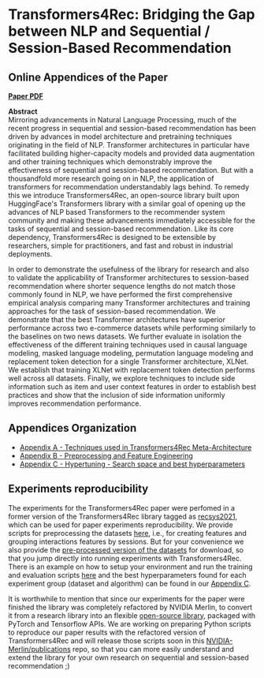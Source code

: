 # Transformers4Rec: Bridging the Gap between NLP and Sequential / Session-Based Recommendation
## Online Appendices of the Paper

[**Paper PDF**](recsys21_transformers4rec_paper.pdf)

**Abstract**  
Mirroring advancements in Natural Language Processing, much of the recent progress in sequential and session-based recommendation has been driven by advances in model architecture and pretraining techniques originating in the field of NLP.  Transformer architectures in particular have facilitated building higher-capacity models and provided data augmentation and other training techniques which demonstrably improve the effectiveness of sequential and session-based recommendation.  But with a thousandfold more research going on in NLP, the application of transformers for recommendation understandably lags behind.  To remedy this we introduce Transformers4Rec, an open-source library built upon HuggingFace's Transformers library with a similar goal of opening up the advances of NLP based Transformers to the recommender system community and making these advancements immediately accessible for the tasks of sequential and session-based recommendation. Like its core dependency, Transformers4Rec is designed to be extensible by researchers, simple for practitioners, and fast and robust in industrial deployments. 

In order to demonstrate the usefulness of the library for research and also to validate the applicability of Transformer architectures to session-based recommendation where shorter sequence lengths do not match those commonly found in NLP, we have performed the first comprehensive empirical analysis comparing many Transformer architectures and training approaches for the task of session-based recommendation.  We demonstrate that the best Transformer architectures have superior performance across two e-commerce datasets while performing similarly to the baselines on two news datasets.  We further evaluate in isolation the effectiveness of the different training techniques used in causal language modeling, masked language modeling, permutation language modeling and replacement token detection for a single Transformer architecture, XLNet.  We establish that training XLNet with replacement token detection performs well across all datasets.  Finally, we explore techniques to include side information such as item and user context features in order to establish best practices and show that the inclusion of side information uniformly improves recommendation performance. 

## Appendices Organization

- [Appendix A - Techniques used in Transformers4Rec Meta-Architecture](Appendices/Appendix_A-Techniques_used_in_Transformers4Rec_Meta-Architecture.md)
- [Appendix B - Preprocessing and Feature Engineering](Appendices/Appendix_B-Preprocessing_and_Feature_Engineering.md)
- [Appendix C - Hypertuning - Search space and best hyperparameters](Appendices/Appendix_C-Hyperparameters.md)

## Experiments reproducibility
The experiments for the Transformers4Rec paper were perfomed in a former version of the Transformers4Rec library tagged as [recsys2021](https://github.com/NVIDIA-Merlin/Transformers4Rec/tree/recsys2021), which can be used for paper experiments reproducibility. We provide scripts for preprocessing the datasets [here](https://github.com/NVIDIA-Merlin/Transformers4Rec/tree/recsys2021/datasets), i.e., for creating features and grouping interactions features by sessions. But for your convenience we also provide the [pre-processed version of the datasets](https://drive.google.com/drive/folders/1fxZozQuwd4fieoD0lmcD3mQ2Siu62ilD?usp=sharing) for download, so that you jump directly into running experiments with Transformers4Rec. There is an example on how to setup your environment and run the training and evaluation scripts [here](https://github.com/NVIDIA-Merlin/Transformers4Rec/tree/recsys2021/hf4rec) and the best hyperparameters found for each experiment group (dataset and algorithm) can be found in our [Appendix C](Appendices/Appendix_C-Hyperparameters.md).  

It is worthwhile to mention that since our experiments for the paper were finished the library was completely refactored by NVIDIA Merlin, to convert it from a research library into an flexible [open-source library](https://github.com/NVIDIA-Merlin/Transformers4Rec), packaged with PyTorch and Tensorflow APIs. We are working on preparing Python scripts to reproduce our paper results with the refactored version of Transformers4Rec and will release those scripts soon in this [NVIDIA-Merlin/publications](https://github.com/NVIDIA-Merlin/publications/tree/main/2021_acm_recsys_transformers4rec) repo, so that you can more easily understand and extend the library for your own research on sequential and session-based recommendation ;)
